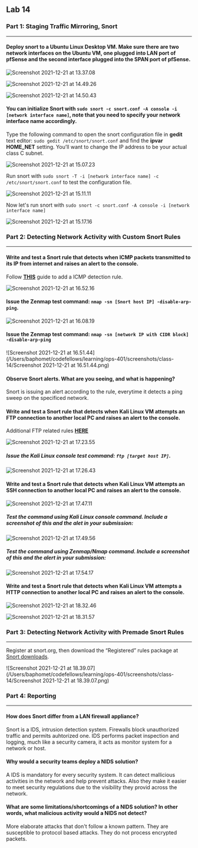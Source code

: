 ## Lab 14

### Part 1: Staging Traffic Mirroring, Snort

------

#### Deploy snort to a Ubuntu Linux Desktop VM. Make sure there are two network interfaces on the Ubuntu VM, one plugged into LAN port of pfSense and the second interface plugged into the SPAN port of pfSense.

 

![Screenshot 2021-12-21 at 13.37.08](https://github.com/pedrocorreiacodes/ops-401/blob/master/screenshots/class-14/Screenshot%202021-12-21%20at%2013.37.08.png)

![Screenshot 2021-12-21 at 14.49.26](https://github.com/pedrocorreiacodes/ops-401/blob/master/screenshots/class-14/Screenshot%202021-12-21%20at%2014.49.26.png)

![Screenshot 2021-12-21 at 14.50.43](https://github.com/pedrocorreiacodes/ops-401/blob/master/screenshots/class-14/Screenshot%202021-12-21%20at%2014.50.43.png)

#### You can initialize Snort with `sudo snort -c snort.conf -A console -i [network interface name]`, note that you need to specify your network interface name accordingly.

 Type the following command to open the snort configuration file in **gedit** text editor: `sudo gedit /etc/snort/snort.conf` and find the **ipvar HOME_NET** setting. You’ll want to change the IP address to be your actual class C subnet.

![Screenshot 2021-12-21 at 15.07.23](https://github.com/pedrocorreiacodes/ops-401/blob/master/screenshots/class-14/Screenshot%202021-12-21%20at%2015.07.23.png)

Run snort with `sudo snort -T -i [network interface name] -c /etc/snort/snort.conf` to test the configuration file.

![Screenshot 2021-12-21 at 15.11.11](https://github.com/pedrocorreiacodes/ops-401/blob/master/screenshots/class-14/Screenshot%202021-12-21%20at%2015.11.11.png)

Now let's run snort with `sudo snort -c snort.conf -A console -i [network interface name]`

![Screenshot 2021-12-21 at 15.17.16](https://github.com/pedrocorreiacodes/ops-401/blob/master/screenshots/class-14/Screenshot%202021-12-21%20at%2015.17.16.png)

### Part 2: Detecting Network Activity with Custom Snort Rules

------

#### Write and test a Snort rule that detects when ICMP packets transmitted to its IP from internet and raises an alert to the console.

Follow **[THIS](https://frankfu.click/security/ids/how-to-detect-nmap-scan-using-snort/)** guide to add a ICMP detection rule.

![Screenshot 2021-12-21 at 16.52.16](https://github.com/pedrocorreiacodes/ops-401/blob/master/screenshots/class-14/Screenshot%202021-12-21%20at%2016.52.16.png)

#### Issue the Zenmap test command: `nmap -sn [Snort host IP] -disable-arp-ping`.

![Screenshot 2021-12-21 at 16.08.19](https://github.com/pedrocorreiacodes/ops-401/blob/master/screenshots/class-14/Screenshot%202021-12-21%20at%2016.08.19.png)

#### Issue the Zenmap test command: `nmap -sn [network IP with CIDR block] -disable-arp-ping`

![Screenshot 2021-12-21 at 16.51.44](/Users/baphomet/codefellows/learning/ops-401/screenshots/class-14/Screenshot 2021-12-21 at 16.51.44.png)

#### Observe Snort alerts. What are you seeing, and what is happening?

Snort is issuing an alert according to the rule, everytime it detects a ping sweep on the specificed network.

#### Write and test a Snort rule that detects when Kali Linux VM attempts an FTP connection to another local PC and raises an alert to the console.

Additional FTP related rules **[HERE](https://github.com/eldondev/Snort/blob/master/rules/ftp.rules)**

![Screenshot 2021-12-21 at 17.23.55](https://github.com/pedrocorreiacodes/ops-401/blob/master/screenshots/class-14/Screenshot%202021-12-21%20at%2017.23.55.png)

##### Issue the Kali Linux console test command: `ftp [target host IP]`.

![Screenshot 2021-12-21 at 17.26.43](https://github.com/pedrocorreiacodes/ops-401/blob/master/screenshots/class-14/Screenshot%202021-12-21%20at%2017.26.43.png)

#### Write and test a Snort rule that detects when Kali Linux VM attempts an SSH connection to another local PC and raises an alert to the console.

![Screenshot 2021-12-21 at 17.47.11](https://github.com/pedrocorreiacodes/ops-401/blob/master/screenshots/class-14/Screenshot%202021-12-21%20at%2017.47.11.png)

##### Test the command using Kali Linux console command. Include a screenshot of this and the alet in your submission:

![Screenshot 2021-12-21 at 17.49.56](https://github.com/pedrocorreiacodes/ops-401/blob/master/screenshots/class-14/Screenshot%202021-12-21%20at%2017.49.56.png)

##### Test the command using Zenmap/Nmap command. Include a screenshot of this and the alert in your submission:

![Screenshot 2021-12-21 at 17.54.17](https://github.com/pedrocorreiacodes/ops-401/blob/master/screenshots/class-14/Screenshot%202021-12-21%20at%2017.54.17.png)

#### Write and test a Snort rule that detects when Kali Linux VM attempts a HTTP connection to another local PC and raises an alert to the console.

![Screenshot 2021-12-21 at 18.32.46](https://github.com/pedrocorreiacodes/ops-401/blob/master/screenshots/class-14/Screenshot%202021-12-21%20at%2018.32.46.png)

![Screenshot 2021-12-21 at 18.31.57](https://github.com/pedrocorreiacodes/ops-401/blob/master/screenshots/class-14/Screenshot%202021-12-21%20at%2018.31.57.png)

### Part 3: Detecting Network Activity with Premade Snort Rules

------

Register at snort.org, then download the “Registered” rules package at [Snort downloads](https://snort.org/downloads/#rule-downloads).

![Screenshot 2021-12-21 at 18.39.07](/Users/baphomet/codefellows/learning/ops-401/screenshots/class-14/Screenshot 2021-12-21 at 18.39.07.png)

### Part 4: Reporting

------

#### How does Snort differ from a LAN firewall appliance?

Snort is a IDS, intrusion detection system. Firewalls block unauthorized traffic and permits auhtorized one. IDS performs packet inspection and logging, much like a security camera, it acts as monitor system for a network or host.

#### Why would a security teams deploy a NIDS solution?

A IDS is mandatory for every security system. It can detect mallicious activities in the network and help prevent attacks. Also they make it easier to meet security regulations due to the visibility they provid across the network.

#### What are some limitations/shortcomings of a NIDS solution? In other words, what malicious activity would a NIDS not detect?

More elaborate attacks that don't follow a known pattern. They are susceptible to protocol based attacks. They do not process encrypted packets. 
